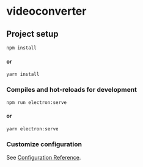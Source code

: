 # videoconverter

## Project setup
```
npm install
```
#### or 
```
yarn install
```

### Compiles and hot-reloads for development
```
npm run electron:serve
```
#### or
```
yarn electron:serve
```

### Customize configuration
See [Configuration Reference](https://cli.vuejs.org/config/).
